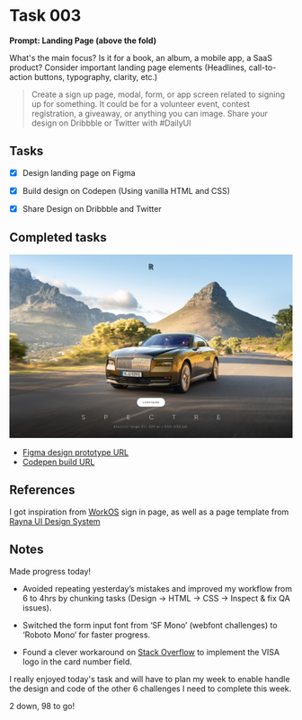 # Task 003



**Prompt: Landing Page (above the fold)**

What's the main focus? Is it for a book, an album, a mobile app, a SaaS product? Consider important landing page elements (Headlines, call-to-action buttons, typography, clarity, etc.)
>Create a sign up page, modal, form, or app screen related to signing up for something. It could be for a volunteer event, contest registration, a giveaway, or anything you can image.
>Share your design on Dribbble or Twitter with #DailyUI


## Tasks
- [x]  Design landing page on Figma
- [x]  Build design on Codepen (Using vanilla HTML and CSS)
- [x]  Share Design on Dribbble and Twitter


## Completed tasks
![An image of a landing page designed as part of a UI design and code challenge](https://github.com/Dum3bi/100-day-UI-design-and-code-challenge/blob/0a947308ea556e4de9bd0302bb53f5eaf9aaa412/projects/003/build/images/003_Landing-page.png?raw=true)

- [Figma design prototype URL](https://www.figma.com/proto/7QRpWdER7fWJe4tI8eOejn/100-Days-UI-challenge?page-id=65%3A312&type=design&node-id=65-313&viewport=1263%2C531%2C0.81&t=rvUi0FpURRECFVfZ-1&scaling=scale-down&mode=design)
- [Codepen build URL](https://codepen.io/dum3bi/full/BaEvrNy)



## References

I got inspiration from [WorkOS](https://dashboard.workos.com/signin) sign in page, as well as a page template from [Rayna UI Design System](https://www.raynaui.com/)


## Notes

Made progress today!

- Avoided repeating yesterday’s mistakes and improved my workflow from 6 to 4hrs by chunking tasks (Design -> HTML -> CSS -> Inspect & fix QA issues).

- Switched the form input font from ‘SF Mono’ (webfont challenges) to ‘Roboto Mono’ for faster progress.

- Found a clever workaround on [Stack Overflow](https://stackoverflow.com/questions/20740523/place-an-image-inside-a-text-field) to implement the VISA logo in the card number field. 

I really enjoyed today's task and will have to plan my week to enable handle the design and code of the other 6 challenges I need to complete this week.

2 down, 98 to go!